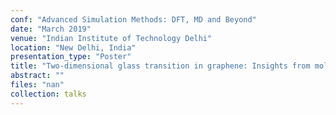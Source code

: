 ```yaml
---
conf: "Advanced Simulation Methods: DFT, MD and Beyond"
date: "March 2019"
venue: "Indian Institute of Technology Delhi"
location: "New Delhi, India"
presentation_type: "Poster"
title: "Two-dimensional glass transition in graphene: Insights from molecular simulations"
abstract: ""
files: "nan"
collection: talks
---
```


<!--  -->

